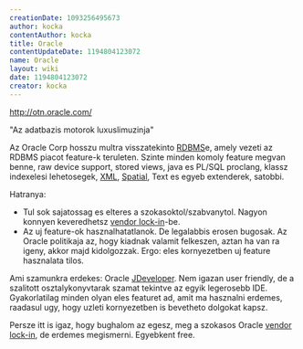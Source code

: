 ```yaml
---
creationDate: 1093256495673 
author: kocka 
contentAuthor: kocka 
title: Oracle 
contentUpdateDate: 1194804123072 
name: Oracle 
layout: wiki 
date: 1194804123072 
creator: kocka 
---
```

http://otn.oracle.com/

"Az adatbazis motorok luxuslimuzinja"

Az Oracle Corp hosszu multra visszatekinto [RDBMS](RDBMS.html)e, amely vezeti az RDBMS piacot feature-k teruleten.
Szinte minden komoly feature megvan benne, raw device support, stored views, java es PL/SQL proclang, klassz indexelesi lehetosegek, [XML](XML.html), [Spatial](GIS.html), Text es egyeb extenderek, satobbi.

Hatranya:

*   Tul sok sajatossag es elteres a szokasoktol/szabvanytol. Nagyon konnyen keveredhetsz [vendor lock-in](vendor%20lock-in.html)-be.
*   Az uj feature-ok hasznalhatatlanok. De legalabbis erosen bugosak. Az Oracle politikaja az, hogy kiadnak valamit felkeszen, aztan ha van ra igeny, akkor majd kidolgozzak. Ergo: eles kornyezetben uj feature hasznalata tilos.



Ami szamunkra erdekes: Oracle [JDeveloper](JDeveloper.html). Nem igazan user friendly, de a szalitott osztalykonyvtarak szamat tekintve az egyik legerosebb IDE. Gyakorlatilag minden olyan eles featuret ad, amit ma hasznalni erdemes, raadasul ugy, hogy uzleti kornyezetben is bevetheto dolgokat kapsz.



Persze itt is igaz, hogy bughalom az egesz, meg a szokasos Oracle [vendor lock-in](vendor%20lock-in.html), de erdemes megismerni. Egyebkent free.




